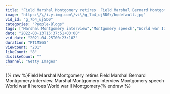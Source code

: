 ```yaml
---
title: "Field Marshal Montgomery retires  Field Marshal Bernard Montgomery interview."
image: "https:\/\/i.ytimg.com\/vi\/g_7b4_uj5D0\/hqdefault.jpg"
vid_id: "g_7b4_uj5D0"
categories: "People-Blogs"
tags: ["Marshal Montgomery interview","Montgomery speech","World war II heroes"]
date: "2022-03-13T15:37:51+03:00"
vid_date: "2021-04-25T00:23:10Z"
duration: "PT1M56S"
viewcount: "201"
likeCount: "8"
dislikeCount: ""
channel: "Getty Images"
---
```

{% raw %}Field Marshal Montgomery retires  Field Marshal Bernard Montgomery interview. Marshal Montgomery interview Montgomery speech World war II heroes World war II Montgomery{% endraw %}
